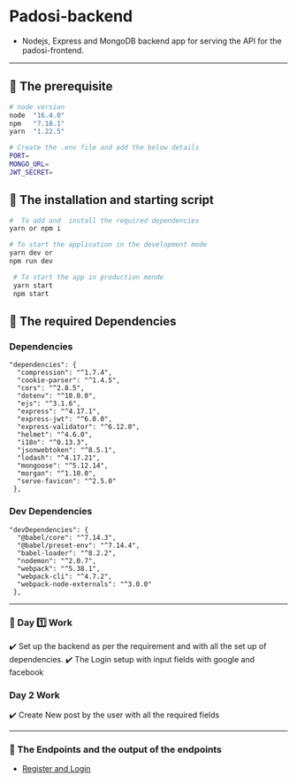 # Padosi-backend

- Nodejs, Express and MongoDB backend app for serving the API for the padosi-frontend.

---

## 🏁 The prerequisite

```bash
# node version
node  "16.4.0"
npm   "7.18.1"
yarn  "1.22.5"

# Create the .env file and add the below details
PORT=
MONGO_URL=
JWT_SECRET=
```

## 🏁 The installation and starting script

```bash
#  To add and  install the required dependencies
yarn or npm i

# To start the application in the development mode
yarn dev or
npm run dev

 # To start the app in production monde
 yarn start
 npm start
```

## 🏁 The required Dependencies

### Dependencies

```
"dependencies": {
  "compression": "^1.7.4",
  "cookie-parser": "^1.4.5",
  "cors": "^2.8.5",
  "dotenv": "^10.0.0",
  "ejs": "^3.1.6",
  "express": "^4.17.1",
  "express-jwt": "^6.0.0",
  "express-validator": "^6.12.0",
  "helmet": "^4.6.0",
  "i18n": "^0.13.3",
  "jsonwebtoken": "^8.5.1",
  "lodash": "^4.17.21",
  "mongoose": "^5.12.14",
  "morgan": "^1.10.0",
  "serve-favicon": "^2.5.0"
 },
```

### Dev Dependencies

```
"devDependencies": {
  "@babel/core": "^7.14.3",
  "@babel/preset-env": "^7.14.4",
  "babel-loader": "^8.2.2",
  "nodemon": "^2.0.7",
  "webpack": "^5.38.1",
  "webpack-cli": "^4.7.2",
  "webpack-node-externals": "^3.0.0"
 },
```

---

### 🏁 Day 1️⃣ Work

✔️ Set up the backend as per the requirement and with all the set up of dependencies.
✔️ The Login setup with input fields with google and facebook

### Day 2 Work

✔️ Create New post by the user with all the required fields

---

### 🥇 The Endpoints and the output of the endpoints

- [Register and Login](lib/endPoint.md)